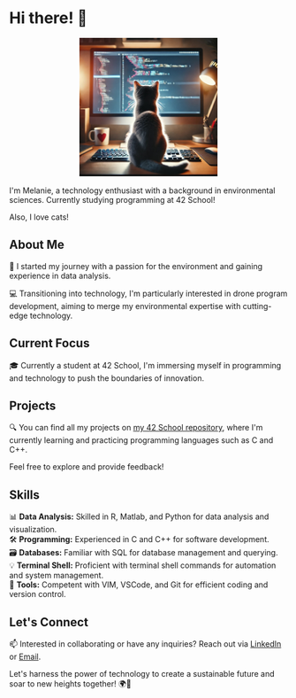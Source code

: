 # Hi there! 👋

<div align="center">
  <img src="cat_desktop.jpg" width="250">
</div>

I'm Melanie, a technology enthusiast with a background in environmental sciences. Currently studying programming at 42 School!

Also, I love cats!

## About Me

🌱 I started my journey with a passion for the environment and gaining experience in data analysis.

💻 Transitioning into technology, I'm particularly interested in drone program development, aiming to merge my environmental expertise with cutting-edge technology.

## Current Focus

🎓 Currently a student at 42 School, I'm immersing myself in programming and technology to push the boundaries of innovation.

## Projects

🔍 You can find all my projects on [my 42 School repository](https://github.com/melanieyanez/cursus_42.git), where I'm currently learning and practicing programming languages such as C and C++.

Feel free to explore and provide feedback!

## Skills

📊 **Data Analysis:** Skilled in R, Matlab, and Python for data analysis and visualization.  
🛠️ **Programming:** Experienced in C and C++ for software development.  
🗃️ **Databases:** Familiar with SQL for database management and querying.  
💡 **Terminal Shell:** Proficient with terminal shell commands for automation and system management.  
🧰 **Tools:** Competent with VIM, VSCode, and Git for efficient coding and version control.  

## Let's Connect

📫 Interested in collaborating or have any inquiries? Reach out via [LinkedIn](https://ch.linkedin.com/in/melanie-yanez-pena-4906a8121) or [Email](mailto:melanieyanez@gmail.com).

Let's harness the power of technology to create a sustainable future and soar to new heights together! 🌍🚀

